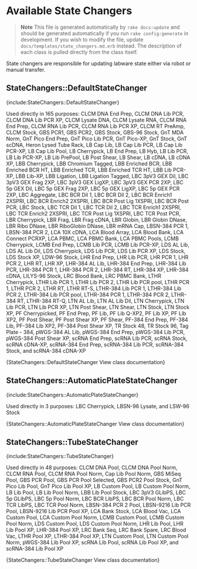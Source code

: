 <!--
# @markup markdown
# @title Available State Changers
-->

# Available State Changers

> **Note** This file is generated automatically by `rake docs:update` and should
> be generated automatically if you run `rake config:generate` in development.
> If you wish to modify the file, update `docs/templates/state_changers.md.erb`
> instead. The description of each class is pulled directly from the class itself.

State changers are responsible for updating labware state either via robot or
manual transfer.


## StateChangers::DefaultStateChanger

{include:StateChangers::DefaultStateChanger}

  Used directly in 165 purposes:
  CLCM DNA End Prep, CLCM DNA Lib PCR, CLCM DNA Lib PCR XP, CLCM Lysate DNA, CLCM Lysate RNA, CLCM RNA End Prep, CLCM RNA Lib PCR, CLCM RNA Lib PCR XP, CLCM RT PreAmp, CLCM Stock, GBS PCR1, GBS PCR2, GBS Stock, GBS-96 Stock, GnT MDA Norm, GnT Pico End Prep, GnT Pico Lib PCR, GnT Pico-XP, GnT Stock, GnT scDNA, Heron Lysed Tube Rack, LB Cap Lib, LB Cap Lib PCR, LB Cap Lib PCR-XP, LB Cap Lib Pool, LB Cherrypick, LB End Prep, LB Hyb, LB Lib PCR, LB Lib PCR-XP, LB Lib PrePool, LB Post Shear, LB Shear, LB cDNA, LB cDNA XP, LBB Cherrypick, LBB Chromium Tagged, LBB Enriched BCR, LBB Enriched BCR HT, LBB Enriched TCR, LBB Enriched TCR HT, LBB Lib PCR-XP, LBB Lib-XP, LBB Ligation, LBB Ligation Tagged, LBC 3pV3 GEX Dil, LBC 3pV3 GEX Frag 2XP, LBC 3pV3 GEX LigXP, LBC 3pV3 GEX PCR 2XP, LBC 5p GEX Dil, LBC 5p GEX Frag 2XP, LBC 5p GEX LigXP, LBC 5p GEX PCR 2XP, LBC Aggregate, LBC BCR Dil 1, LBC BCR Dil 2, LBC BCR Enrich1 2XSPRI, LBC BCR Enrich2 2XSPRI, LBC BCR Post Lig 1XSPRI, LBC BCR Post PCR, LBC Stock, LBC TCR Dil 1, LBC TCR Dil 2, LBC TCR Enrich1 2XSPRI, LBC TCR Enrich2 2XSPRI, LBC TCR Post Lig 1XSPRI, LBC TCR Post PCR, LBR Cherrypick, LBR Frag, LBR Frag cDNA, LBR Globin, LBR Globin DNase, LBR Ribo DNase, LBR RiboGlobin DNase, LBR mRNA Cap, LBSN-384 PCR 1, LBSN-384 PCR 2, LCA 10X cDNA, LCA Blood Array, LCA Blood Bank, LCA Connect PCRXP, LCA PBMC, LCA PBMC Bank, LCA PBMC Pools, LCMB Cherrypick, LCMB End Prep, LCMB Lib PCR, LCMB Lib PCR-XP, LDS AL Lib, LDS AL Lib Dil, LDS Cherrypick, LDS Lib PCR, LDS Lib PCR XP, LDS Stock, LDS Stock XP, LDW-96 Stock, LHR End Prep, LHR Lib PCR, LHR PCR 1, LHR PCR 2, LHR RT, LHR XP, LHR-384 AL Lib, LHR-384 End Prep, LHR-384 Lib PCR, LHR-384 PCR 1, LHR-384 PCR 2, LHR-384 RT, LHR-384 XP, LHR-384 cDNA, LILYS-96 Stock, LRC Blood Bank, LRC PBMC Bank, LTHR Cherrypick, LTHR Lib PCR 1, LTHR Lib PCR 2, LTHR Lib PCR pool, LTHR PCR 1, LTHR PCR 2, LTHR RT, LTHR RT-S, LTHR-384 Lib PCR 1, LTHR-384 Lib PCR 2, LTHR-384 Lib PCR pool, LTHR-384 PCR 1, LTHR-384 PCR 2, LTHR-384 RT, LTHR-384 RT-Q, LTN AL Lib, LTN AL Lib Dil, LTN Cherrypick, LTN Lib PCR, LTN Lib PCR XP, LTN Post Shear, LTN Shear, LTN Stock, LTN Stock XP, PF Cherrypicked, PF End Prep, PF Lib, PF Lib Q-XP2, PF Lib XP, PF Lib XP2, PF Post Shear, PF Post Shear XP, PF Shear, PF-384 End Prep, PF-384 Lib, PF-384 Lib XP2, PF-384 Post Shear XP, TR Stock 48, TR Stock 96, Tag Plate - 384, pWGS-384 AL Lib, pWGS-384 End Prep, pWGS-384 Lib PCR, pWGS-384 Post Shear XP, scRNA End Prep, scRNA Lib PCR, scRNA Stock, scRNA cDNA-XP, scRNA-384 End Prep, scRNA-384 Lib PCR, scRNA-384 Stock, and scRNA-384 cDNA-XP

{StateChangers::DefaultStateChanger View class documentation}


## StateChangers::AutomaticPlateStateChanger

{include:StateChangers::AutomaticPlateStateChanger}

  Used directly in 3 purposes:
  LBC Cherrypick, LBSN-96 Lysate, and LSW-96 Stock

{StateChangers::AutomaticPlateStateChanger View class documentation}


## StateChangers::TubeStateChanger

{include:StateChangers::TubeStateChanger}

  Used directly in 48 purposes:
  CLCM DNA Pool, CLCM DNA Pool Norm, CLCM RNA Pool, CLCM RNA Pool Norm, Cap Lib Pool Norm, GBS MiSeq Pool, GBS PCR Pool, GBS PCR Pool Selected, GBS PCR2 Pool Stock, GnT Pico Lib Pool, GnT Pico Lib Pool XP, LB Custom Pool, LB Custom Pool Norm, LB Lib Pool, LB Lib Pool Norm, LBB Lib Pool Stock, LBC 3pV3 GLibPS, LBC 5p GLibPS, LBC 5p Pool Norm, LBC BCR LibPS, LBC BCR Pool Norm, LBC TCR LibPS, LBC TCR Pool Norm, LBSN-384 PCR 2 Pool, LBSN-9216 Lib PCR Pool, LBSN-9216 Lib PCR Pool XP, LCA Bank Stock, LCA Blood Vac, LCA Custom Pool, LCA Custom Pool Norm, LCMB Custom Pool, LCMB Custom Pool Norm, LDS Custom Pool, LDS Custom Pool Norm, LHR Lib Pool, LHR Lib Pool XP, LHR-384 Pool XP, LRC Bank Seq, LRC Bank Spare, LRC Blood Vac, LTHR Pool XP, LTHR-384 Pool XP, LTN Custom Pool, LTN Custom Pool Norm, pWGS-384 Lib Pool XP, scRNA Lib Pool, scRNA Lib Pool XP, and scRNA-384 Lib Pool XP

{StateChangers::TubeStateChanger View class documentation}

